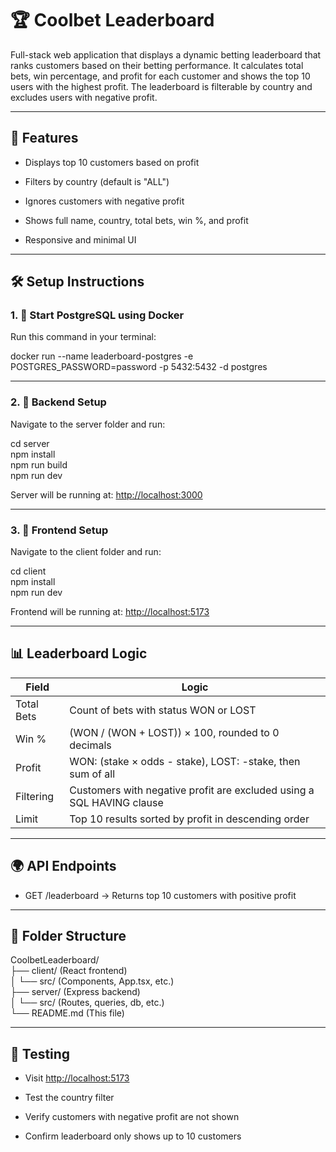 🏆 Coolbet Leaderboard
======================

Full-stack web application that displays a dynamic betting leaderboard that ranks customers based on their betting performance. It calculates total bets, win percentage, and profit for each customer and shows the top 10 users with the highest profit. The leaderboard is filterable by country and excludes users with negative profit.

* * * * *

🚀 Features
-----------

-   Displays top 10 customers based on profit

-   Filters by country (default is "ALL")

-   Ignores customers with negative profit

-   Shows full name, country, total bets, win %, and profit

-   Responsive and minimal UI

* * * * *

🛠️ Setup Instructions
----------------------

### 1\. 🐳 Start PostgreSQL using Docker

Run this command in your terminal:

docker run --name leaderboard-postgres -e POSTGRES_PASSWORD=password -p 5432:5432 -d postgres

* * * * *

### 2\. 🧠 Backend Setup

Navigate to the server folder and run:

cd server\
npm install\
npm run build\
npm run dev

Server will be running at: <http://localhost:3000>

* * * * *

### 3\. 🎨 Frontend Setup

Navigate to the client folder and run:

cd client\
npm install\
npm run dev

Frontend will be running at: <http://localhost:5173>

* * * * *

📊 Leaderboard Logic
--------------------

| Field | Logic |
| --- | --- |
| Total Bets | Count of bets with status WON or LOST |
| Win % | (WON / (WON + LOST)) × 100, rounded to 0 decimals |
| Profit | WON: (stake × odds - stake), LOST: -stake, then sum of all |
| Filtering | Customers with negative profit are excluded using a SQL HAVING clause |
| Limit | Top 10 results sorted by profit in descending order |

* * * * *

🌍 API Endpoints
----------------

-   GET /leaderboard → Returns top 10 customers with positive profit

* * * * *

📁 Folder Structure
-------------------

CoolbetLeaderboard/\
├── client/ (React frontend)\
│ └── src/ (Components, App.tsx, etc.)\
├── server/ (Express backend)\
│ └── src/ (Routes, queries, db, etc.)\
└── README.md (This file)

* * * * *

🧪 Testing
----------

-   Visit <http://localhost:5173>

-   Test the country filter

-   Verify customers with negative profit are not shown

-   Confirm leaderboard only shows up to 10 customers


